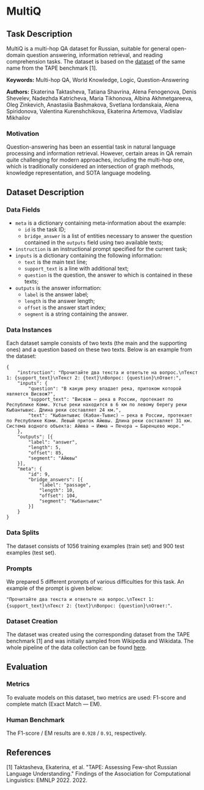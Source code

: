 # **MultiQ**

## Task Description

MultiQ is a multi-hop QA dataset for Russian, suitable for general open-domain question answering, information retrieval, and reading comprehension tasks. The dataset is based on the [dataset](https://tape-benchmark.com/datasets.html#multiq) of the same name from the TAPE benchmark [1].

**Keywords:** Multi-hop QA, World Knowledge, Logic, Question-Answering

**Authors:** Ekaterina Taktasheva, Tatiana Shavrina, Alena Fenogenova, Denis Shevelev, Nadezhda Katricheva, Maria Tikhonova, Albina Akhmetgareeva, Oleg Zinkevich, Anastasiia Bashmakova, Svetlana Iordanskaia, Alena Spiridonova, Valentina Kurenshchikova, Ekaterina Artemova, Vladislav Mikhailov

### Motivation

Question-answering has been an essential task in natural language processing and information retrieval. However, certain areas in QA remain quite challenging for modern approaches, including the multi-hop one, which is traditionally considered an intersection of graph methods, knowledge representation, and SOTA language modeling.

## Dataset Description

### Data Fields

- `meta` is a dictionary containing meta-information about the example:
    - `id` is the task ID;
    - `bridge_answer` is a list of entities necessary to answer the question contained in the `outputs` field using two available texts;
- `instruction` is an instructional prompt specified for the current task;
- `inputs` is a dictionary containing the following information:
    - `text` is the main text line;
    - `support_text` is a line with additional text;
    - `question` is the question, the answer to which is contained in these texts;
- `outputs` is the answer information:
    - `label` is the answer label;
    - `length` is the answer length;
    - `offset` is the answer start index;
    - `segment` is a string containing the answer.

### Data Instances

Each dataset sample consists of two texts (the main and the supporting ones) and a question based on these two texts. Below is an example from the dataset:

```
{
    "instruction": "Прочитайте два текста и ответьте на вопрос.\nТекст 1: {support_text}\nТекст 2: {text}\nВопрос: {question}\nОтвет:",
    "inputs": {
        "question": "В какую реку впадает река, притоком которой является Висвож?",
        "support_text": "Висвож — река в России, протекает по Республике Коми. Устье реки находится в 6 км по левому берегу реки Кыбантывис. Длина реки составляет 24 км.",
        "text": "Кыбантывис (Кабан-Тывис) — река в России, протекает по Республике Коми. Левый приток Айювы. Длина реки составляет 31 км. Система водного объекта: Айюва → Ижма → Печора → Баренцево море."
    },
    "outputs": [{
        "label": "answer",
        "length": 5,
        "offset": 85,
        "segment": "Айювы"
    }],
    "meta": {
        "id": 9,
        "bridge_answers": [{
            "label": "passage",
            "length": 10,
            "offset": 104,
            "segment": "Кыбантывис"
        }]
    }
}
```

### Data Splits

The dataset consists of 1056 training examples (train set) and 900 test examples (test set).

### Prompts

We prepared 5 different prompts of various difficulties for this task.
An example of the prompt is given below:

`"Прочитайте два текста и ответьте на вопрос.\nТекст 1: {support_text}\nТекст 2: {text}\nВопрос: {question}\nОтвет:"`.

### Dataset Creation

The dataset was created using the corresponding dataset from the TAPE benchmark [1] and was initially sampled from Wikipedia and Wikidata. The whole pipeline of the data collection can be found [here](https://tape-benchmark.com/datasets.html#multiq).

## Evaluation

### Metrics

To evaluate models on this dataset, two metrics are used: F1-score and complete match (Exact Match — EM).

### Human Benchmark

The F1-score / EM results are `0.928` / `0.91`, respectively.

## References

[1] Taktasheva, Ekaterina, et al. "TAPE: Assessing Few-shot Russian Language Understanding." Findings of the Association for Computational Linguistics: EMNLP 2022. 2022.
